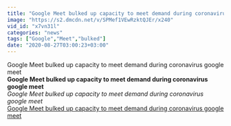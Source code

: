 ```yaml
---
title: "Google Meet bulked up capacity to meet demand during coronavirus google meet"
image: "https://s2.dmcdn.net/v/SPMef1VEwRzktQJEr/x240"
vid_id: "x7vn31l"
categories: "news"
tags: ["Google","Meet","bulked"]
date: "2020-08-27T03:00:23+03:00"
---
```

Google Meet bulked up capacity to meet demand during coronavirus google meet<br><b>Google Meet bulked up capacity to meet demand during coronavirus google meet</b><br> <i>Google Meet bulked up capacity to meet demand during coronavirus google meet</i><br> <u>Google Meet bulked up capacity to meet demand during coronavirus google meet</u>
